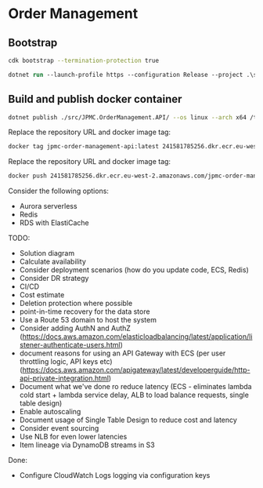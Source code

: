 # Order Management

## Bootstrap

```bash
cdk bootstrap --termination-protection true
```

```ps
dotnet run --launch-profile https --configuration Release --project .\src\JPMC.OrderManagement.API\
```

## Build and publish docker container

```bash
dotnet publish ./src/JPMC.OrderManagement.API/ --os linux --arch x64 /t:PublishContainer
```

Replace the repository URL and docker image tag:

```bash
docker tag jpmc-order-management-api:latest 241581785256.dkr.ecr.eu-west-2.amazonaws.com/jpmc-order-management-api:1
```

Replace the repository URL and docker image tag:

```bash
docker push 241581785256.dkr.ecr.eu-west-2.amazonaws.com/jpmc-order-management-api:1
```

Consider the following options:

- Aurora serverless
- Redis
- RDS with ElastiCache

TODO:

- Solution diagram
- Calculate availability
- Consider deployment scenarios (how do you update code, ECS, Redis)
- Consider DR strategy
- CI/CD
- Cost estimate
- Deletion protection where possible
- point-in-time recovery for the data store
- Use a Route 53 domain to host the system
- Consider adding AuthN and AuthZ (https://docs.aws.amazon.com/elasticloadbalancing/latest/application/listener-authenticate-users.html)
- document reasons for using an API Gateway with ECS (per user throttling logic, API keys etc) (https://docs.aws.amazon.com/apigateway/latest/developerguide/http-api-private-integration.html)
- Document what we've done ro reduce latency (ECS - eliminates lambda cold start + lambda service delay, ALB to load balance requests, single table design)
- Enable autoscaling
- Document usage of Single Table Design to reduce cost and latency
- Consider event sourcing
- Use NLB for even lower latencies
- Item lineage via DynamoDB streams in S3

Done:

- Configure CloudWatch Logs logging via configuration keys
